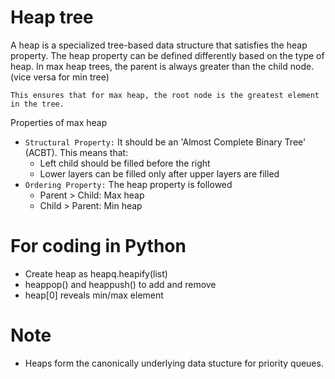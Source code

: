 # Heap tree
A heap is a specialized tree-based data structure that satisfies the heap property. The heap property can be defined differently based on the type of heap. In max heap trees, the parent is always greater than the child node. (vice versa for min tree)

`This ensures that for max heap, the root node is the greatest element in the tree.`

Properties of max heap
- `Structural Property:` It should be an 'Almost Complete Binary Tree' (ACBT). This means that:
  - Left child should be filled before the right
  - Lower layers can be filled only after upper layers are filled
- `Ordering Property:` The heap property is followed
  - Parent > Child: Max heap
  - Child > Parent: Min heap

# For coding in Python

- Create heap as heapq.heapify(list)
- heappop() and heappush() to add and remove
- heap[0] reveals min/max element

# Note
- Heaps form the canonically underlying data stucture for priority queues.